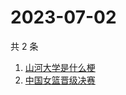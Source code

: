 # 2023-07-02

共 2 条

<!-- BEGIN -->
<!-- 最后更新时间 Sun Jul 02 2023 05:02:18 GMT+0800 (China Standard Time) -->

1. [山河大学是什么梗](https://www.zhihu.com/search?q=山河大学是什么梗)
1. [中国女篮晋级决赛](https://www.zhihu.com/search?q=中国女篮晋级决赛)

<!-- END -->
